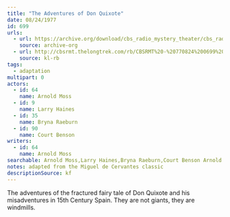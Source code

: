 ```yaml
---
title: "The Adventures of Don Quixote"
date: 08/24/1977
id: 699
urls: 
  - url: https://archive.org/download/cbs_radio_mystery_theater/cbs_radio_mystery_theater-0651-0700.zip/cbs_radio_mystery_theater-0651-0700%2Fcbsrmt_0699_the_adventures_of_don_quixote.mp3
    source: archive-org
  - url: http://cbsrmt.thelongtrek.com/rb/CBSRMT%20-%20770824%200699%20The%20Adventures%20Of%20Don%20Quixote_WLNH-FM_rb.mp3
    source: kl-rb
tags: 
  - adaptation
multipart: 0
actors:  
  - id: 64
    name: Arnold Moss  
  - id: 9
    name: Larry Haines  
  - id: 35
    name: Bryna Raeburn  
  - id: 90
    name: Court Benson
writers:  
  - id: 64
    name: Arnold Moss
searchable: Arnold Moss,Larry Haines,Bryna Raeburn,Court Benson Arnold Moss
notes: adapted from the Miguel de Cervantes classic
descriptionSource: kf
---
```

The adventures of the fractured fairy tale of Don Quixote and his misadventures in 15th Century Spain. They are not giants, they are windmills.